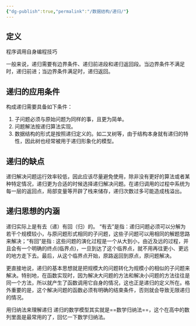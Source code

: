 ```yaml
---
{"dg-publish":true,"permalink":"/数据结构/递归/"}
---
```


## 定义
程序调用自身编程技巧

一般来说，递归需要有边界条件、递归前进段和递归返回段。当边界条件不满足时，递归前进；当边界条件满足时，递归返回。

## 递归的应用条件

构成递归需要具备如下条件：
1. 子问题必须与原始问题为同样的事，且更为简单。
2. 问题解法按递归算法实现。
3. 数据结构的形式是按照递归定义的。如二叉树等，由于结构本身就有递归的特性，因此树也经常被用于递归形象化的模型。

## 递归的缺点
递归解决问题运行效率较低，因此应该尽量避免使用，除非没有更好的算法或者某种特定情况，递归更为合适的时候选择递归解决问题。在递归调用的过程中系统为每一层的返回点，局部变量等开辟了栈来储存，递归次数过多可能造成栈溢出。

## 递归思想的内涵

递归实际上是有去（递）有回（归）的。
“有去”是指：递归问题必须可以分解为若干个规模较小，与原问题形式相同的子问题，这些子问题可以用相同的解题思路来解决；“有回”是指 : 这些问题的演化过程是一个从大到小，由近及远的过程，并且会有一个明确的终点(临界点)，一旦到达了这个临界点，就不用再往更小、更远的地方走下去。最后，从这个临界点开始，原路返回到原点，原问题解决。

更直接地说，递归的基本思想就是把规模大的问题转化为规模小的相似的子问题来解决。特别地，在函数实现时，因为解决大问题的方法和解决小问题的方法往往是同一个方法，所以就产生了函数调用它自身的情况，这也正是递归的定义所在。格外重要的是，这个解决问题的函数必须有明确的结束条件，否则就会导致无限递归的情况。

用归纳法来理解递归
递归的数学模型其实就是==数学归纳法==，这个在高中的数列里面是最常用的了，回忆一下数学归纳法。